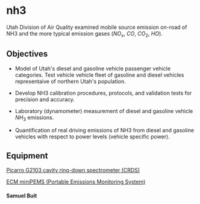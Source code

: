 # **nh3**

Utah Division of Air Quality examined mobile source emission on-road of NH3 and the more typical emission gases ($NO_x,\ CO,\ CO_2,\ HO$).

## Objectives

* Model of Utah's diesel and gasoline vehicle passenger vehicle categories.  Test vehicle vehicle fleet of gasoline and diesel vehicles representaive of northern Utah's population.

* Develop NH3 calibration procedures, protocols, and validation tests for precision and accuracy.

* Laboratory (dynamometer) measurement of diesel and gasoline vehicle $NH_3$ emissions.

* Quantification of real driving emissions of NH3 from diesel and gasoline vehicles with respect to power levels (vehicle specific power).

## Equipment

[Picarro G2103 cavity ring-down spectrometer (CRDS)](docs\datasheet\Picarro_G2103_Analyzer_Datasheet_200806.pdf)

[ECM miniPEMS (Portable Emissions Monitoring System)](docs\datasheet\ECM-miniPEMS_Datasheet.pdf)

#### Samuel Buit

